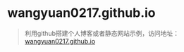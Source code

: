 # wangyuan0217.github.io

> 利用github搭建个人博客或者静态网站示例，访问地址：[wangyuan0217.github.io](wangyuan0217.github.io)
